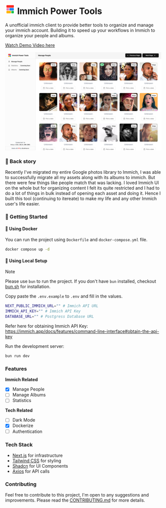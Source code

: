 
# ![Logo](./public/favicon-32x32.png) Immich Power Tools

A unofficial immich client to provide better tools to organize and manage your immich account. Building it to speed up your workflows in Immich to organize your people and albums.


[Watch Demo Video here](https://www.loom.com/embed/13aa90d8ab2e4acab0993bdc8703a750?sid=71498690-b745-473f-b239-a7bdbe6efc21)

[![Immich Power Tools](./screenshots/screenshot-1.jpeg)](https://www.loom.com/embed/13aa90d8ab2e4acab0993bdc8703a750?sid=71498690-b745-473f-b239-a7bdbe6efc21)


### 💭 Back story

Recently I've migrated my entire Google photos library to Immich, I was able to successfully migrate all my assets along with its albums to immich. But there were few things like people match that was lacking. I loved Immich UI on the whole but for organizing content I felt its quite restricted and I had to do a lot of things in bulk instead of opening each asset and doing it. Hence I built this tool (continuing to itereate) to make my life and any other Immich user's life easier.


### 🚀 Getting Started 

#### 🐬 Using Docker

You can run the project using `Dockerfile` and `docker-compose.yml` file.

```bash
docker compose up -d
```

#### 🚀 Using Local Setup

> [!NOTE]  
> Please use `bun` to run the project. If you don't have `bun` installed, checkout [bun.sh](https://bun.sh/) for installation.

Copy paste the `.env.example` to `.env` and fill in the values.

```bash
NEXT_PUBLIC_IMMICH_URL="" # Immich API URL
IMMICH_API_KEY="" # Immich API Key 
DATABASE_URL="" # Postgress Database URL
```

Refer here for obtaining Immich API Key: https://immich.app/docs/features/command-line-interface#obtain-the-api-key

Run the development server:

```bash
bun run dev
```


### Features

**Immich Related**

- [x] Manage People 
- [ ] Manage Albums
- [ ] Statistics

**Tech Related**

- [ ] Dark Mode
- [x] Dockerize
- [ ] Authentication

### Tech Stack

- [Next.js](https://nextjs.org/) for infrastructure
- [Tailwind CSS](https://tailwindcss.com/) for styling
- [Shadcn](https://shadcn.com/) for UI Components
- [Axios](https://axios-http.com/) for API calls

### Contributing

Feel free to contribute to this project, I'm open to any suggestions and improvements. Please read the [CONTRIBUTING.md](./CONTRIBUTING.md) for more details.